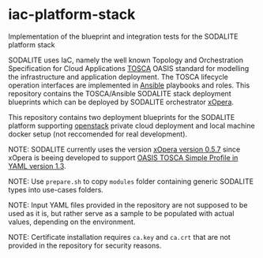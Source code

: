 # iac-platform-stack
Implementation of the blueprint and integration tests for the SODALITE platform stack

SODALITE uses IaC, namely the well known Topology and Orchestration Specification for Cloud Applications [TOSCA](https://www.oasis-open.org/committees/tc_home.php?wg_abbrev=tosca) OASIS standard for modelling the infrastructure and application deployment. The TOSCA lifecycle operation interfaces are implemented in [Ansible](https://www.ansible.com/) playbooks and roles. 
This repository contains the TOSCA/Ansible SODALITE stack deployment blueprints which can be deployed by SODALITE orchestrator [xOpera](https://github.com/xlab-si/xopera-opera). 

This repository contains two deployment blueprints for the SODALITE platform supporting [openstack](https://www.openstack.org/) private cloud deployment and local machine docker setup (not reccomended for real development). 

NOTE: SODALITE currently uses the version [xOpera version 0.5.7](https://pypi.org/project/opera/0.5.7/) since xOpera is beeing developed to support [OASIS TOSCA Simple Profile in YAML version 1.3](https://www.oasis-open.org/news/announcements/tosca-simple-profile-in-yaml-v1-3-oasis-standard-published).

NOTE: Use `prepare.sh` to copy `modules` folder containing generic SODALITE types into use-cases folders. 

NOTE: Input YAML files provided  in the repository are not supposed to be used as it is, but rather serve as a sample to be populated with actual values, depending on the environment.

NOTE: Certificate installation requires `ca.key` and `ca.crt` that are not provided in the repository for security reasons. 
